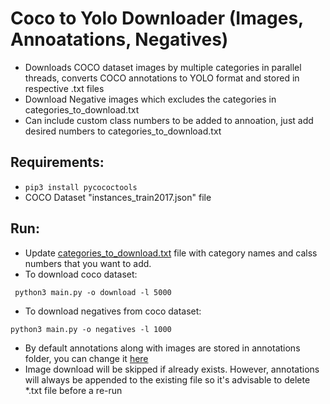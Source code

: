 # Coco to Yolo Downloader (Images, Annoatations, Negatives)

- Downloads COCO dataset images by multiple categories in parallel threads, converts COCO annotations to YOLO format and stored in respective .txt files
- Download Negative images which excludes the categories in categories_to_download.txt
- Can include custom class numbers to be added to annoation, just add desired numbers to categories_to_download.txt

## Requirements:
- ``` pip3 install pycococtools ```
- COCO Dataset "instances_train2017.json" file

## Run:
- Update [categories_to_download.txt](https://github.com/maldivien/Coco-to-yolo-downloader/blob/main/categories_to_download.txt) file with category names and calss numbers that you want to add.
- To download coco dataset: 
``` 
 python3 main.py -o download -l 5000
```
- To download negatives from coco dataset: 
``` 
python3 main.py -o negatives -l 1000
```
- By default annotations along with images are stored in annotations folder, you can change it [here](https://github.com/maldivien/Coco-to-yolo-downloader/blob/0793c9ae9cbe0e17d7cac93709fdd0abc2f16811/main.py#L131)
- Image download will be skipped if already exists. However, annotations will always be appended to the existing file so it's advisable to delete *.txt file before a re-run 


